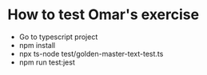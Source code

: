 # How to test Omar's exercise

- Go to typescript project
- npm install
- npx ts-node test/golden-master-text-test.ts
- npm run test:jest
